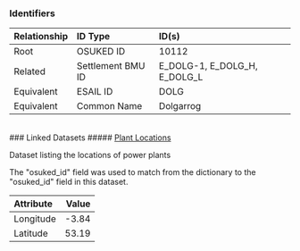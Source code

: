 ### Identifiers

| Relationship   | ID Type           | ID(s)                        |
|:---------------|:------------------|:-----------------------------|
| Root           | OSUKED ID         | 10112                        |
| Related        | Settlement BMU ID | E_DOLG-1, E_DOLG_H, E_DOLG_L |
| Equivalent     | ESAIL ID          | DOLG                         |
| Equivalent     | Common Name       | Dolgarrog                    |

<br>
### Linked Datasets
##### <a href="https://raw.githubusercontent.com/OSUKED/Dictionary-Datasets/main/datasets/plant-locations/datapackage.json">Plant Locations</a>

Dataset listing the locations of power plants

The "osuked_id" field was used to match from the dictionary to the "osuked_id" field in this dataset.

| Attribute   |   Value |
|:------------|--------:|
| Longitude   |   -3.84 |
| Latitude    |   53.19 |
